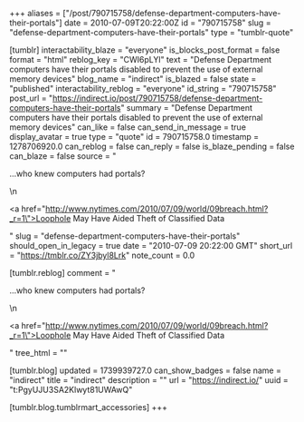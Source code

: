 +++
aliases = ["/post/790715758/defense-department-computers-have-their-portals"]
date = 2010-07-09T20:22:00Z
id = "790715758"
slug = "defense-department-computers-have-their-portals"
type = "tumblr-quote"

[tumblr]
interactability_blaze = "everyone"
is_blocks_post_format = false
format = "html"
reblog_key = "CWI6pLYl"
text = "Defense Department computers have their portals disabled to prevent the use of external memory devices"
blog_name = "indirect"
is_blazed = false
state = "published"
interactability_reblog = "everyone"
id_string = "790715758"
post_url = "https://indirect.io/post/790715758/defense-department-computers-have-their-portals"
summary = "Defense Department computers have their portals disabled to prevent the use of external memory devices"
can_like = false
can_send_in_message = true
display_avatar = true
type = "quote"
id = 790715758.0
timestamp = 1278706920.0
can_reblog = false
can_reply = false
is_blaze_pending = false
can_blaze = false
source = "<p>&hellip;who knew computers had portals?</p>\n<p><a href=\"http://www.nytimes.com/2010/07/09/world/09breach.html?_r=1\">Loophole May Have Aided Theft of Classified Data</a></p>"
slug = "defense-department-computers-have-their-portals"
should_open_in_legacy = true
date = "2010-07-09 20:22:00 GMT"
short_url = "https://tmblr.co/ZY3jbyl8Lrk"
note_count = 0.0

[tumblr.reblog]
comment = "<p>…who knew computers had portals?</p>\n<p><a href=\"http://www.nytimes.com/2010/07/09/world/09breach.html?_r=1\">Loophole May Have Aided Theft of Classified Data</a></p>"
tree_html = ""

[tumblr.blog]
updated = 1739939727.0
can_show_badges = false
name = "indirect"
title = "indirect"
description = ""
url = "https://indirect.io/"
uuid = "t:PgyUJU3SA2Klwyt81UWAwQ"

[tumblr.blog.tumblrmart_accessories]
+++
